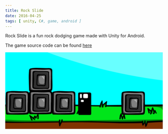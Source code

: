 ```yaml
---
title: Rock Slide
date: 2016-04-25
tags: [ unity, C#, game, android ]
---
```


Rock Slide is a fun rock dodging game made with Unity for Android.

The game source code can be found [here](https://github.com/roquec/rock-slide)

![Rock Slide Image](thumbnail.webp)
